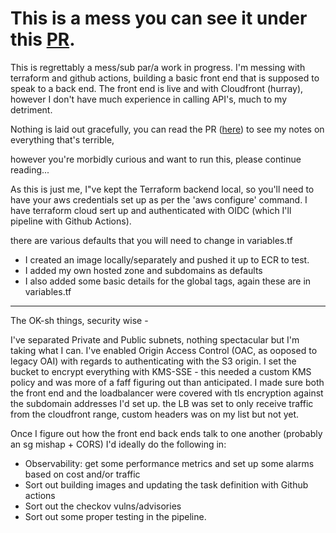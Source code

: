 # This is a mess you can see it under this [PR](https://github.com/BenjoGreeno/oidc-oh-I-do-see/pull/1).

This is regrettably a mess/sub par/a work in progress. I'm messing with terraform and github actions, building a basic front end that is supposed to speak to a back end. The front end is live and with Cloudfront (hurray), however I don't have much experience in calling API's, much to my detriment.


Nothing is laid out gracefully, you can read the PR ([here](https://github.com/BenjoGreeno/oidc-oh-I-do-see/pull/1)) to see my notes on everything that's terrible, 

however you're morbidly curious and want to run this, please continue reading...

As this is just me, I"ve kept the Terraform backend local, so you'll need to have your aws credentials set up as per the 'aws configure' command. I have terraform cloud sert up and authenticated with OIDC (which I'll pipeline with Github Actions).

there are various defaults that you will need to change in variables.tf

- I created an image locally/separately and pushed it up to ECR to test.
- I added my own hosted zone and subdomains as defaults
- I also added some basic details for the global tags, again these are in variables.tf

---------------------------------------


The OK-sh things, security wise -

I've separated Private and Public subnets, nothing spectacular but I'm taking what I can.
I've enabled Origin Access Control (OAC, as ooposed to legacy OAI) with regards to authenticating with the S3 origin. I set the bucket to encrypt everything with KMS-SSE - this needed a custom KMS policy and was more of a faff figuring out than anticipated.
I made sure both the front end and the loadbalancer were covered with tls encryption against the subdomain addresses I'd set up.
the LB was set to only receive traffic from the cloudfront range, custom headers was on my list but not yet.

Once I figure out how the front end back ends talk to one another (probably an sg mishap + CORS) I'd ideally do the following in:

- Observability: get some performance metrics and set up some alarms based on cost and/or traffic
- Sort out building images and updating the task definition with Github actions
- Sort out the checkov vulns/advisories
- Sort out some proper testing in the pipeline.



